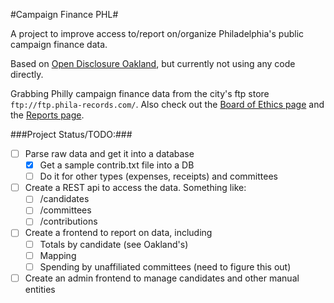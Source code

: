 #Campaign Finance PHL#

A project to improve access to/report on/organize Philadelphia's public campaign finance data.

Based on <a href='http://opendisclosure.io' target='_blank'>Open Disclosure Oakland</a>, but currently not using any code directly.

Grabbing Philly campaign finance data from the city's ftp store `ftp://ftp.phila-records.com/`. Also check out the <a href='http://www.phila.gov/ethicsboard/campaignfinance/Pages/default.aspx' target='_blank'>Board of Ethics page</a> and the <a href='http://www.phila.gov/records/campaignfinance/CampaignFinance.html' target='_blank'>Reports page</a>.

###Project Status/TODO:###

- [ ] Parse raw data and get it into a database
	- [x] Get a sample contrib.txt file into a DB
	- [ ] Do it for other types (expenses, receipts) and committees
- [ ] Create a REST api to access the data. Something like:
	- [ ] /candidates
	- [ ] /committees
	- [ ] /contributions
- [ ] Create a frontend to report on data, including
	- [ ] Totals by candidate (see Oakland's)
	- [ ] Mapping
	- [ ] Spending by unaffiliated committees (need to figure this out)
- [ ] Create an admin frontend to manage candidates and other manual entities

